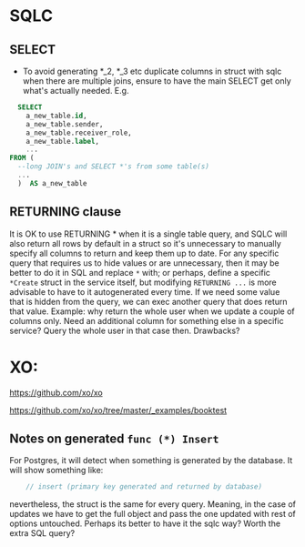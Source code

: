 # SQLC

## SELECT

- To avoid generating *_2, *_3 etc duplicate columns in struct with sqlc when there are multiple joins, 
  ensure to have the main SELECT get only what's actually needed. E.g.
```sql
  SELECT
    a_new_table.id,
    a_new_table.sender,
    a_new_table.receiver_role,
    a_new_table.label,
    ...
FROM (
  --long JOIN's and SELECT *'s from some table(s)
  ...
  )  AS a_new_table
```

## RETURNING clause

It is OK to use RETURNING * when it is a single table query, and SQLC will also return all rows by default in a struct so it's unnecessary to manually specify all columns to return and keep them up to date.
For any specific query that requires us to hide values or are unnecessary, then it may be better to do it in SQL and replace ``*`` with; or perhaps, define a specific ``*Create`` struct in the service itself, but modifying ``RETURNING ...`` is more advisable to have to it autogenerated every time. If we need some value that is hidden from the query, we can exec another query that does return that value.
Example: why return the whole user when we update a couple of columns only. Need an additional column for something else in a specific service? Query the whole user in that case then. Drawbacks?

# XO:

https://github.com/xo/xo

https://github.com/xo/xo/tree/master/_examples/booktest

## Notes on generated ``func (*) Insert``

For Postgres, it will detect when something is generated by the database. It will show something like:
```go
	// insert (primary key generated and returned by database)
```
nevertheless, the struct is the same for every query. Meaning, in the case of updates we have to get the full object and pass the one updated with rest of options untouched. Perhaps its better to have it the sqlc way? Worth the extra SQL query?

